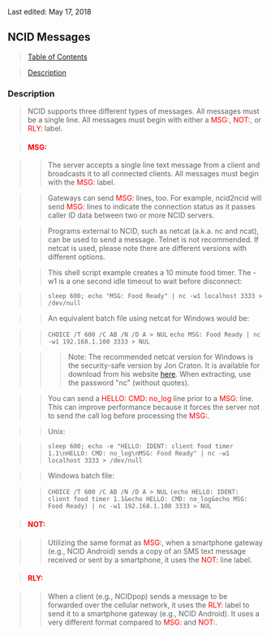 <!-- Message.md - Removable HEADER Start -->

Last edited: May 17, 2018

<!-- Removable HEADER End -->

## <a name="message_top"></a> NCID Messages

> [Table of Contents](#doc_top)

> [Description](#mesg_des)  

### <a name="mesg_des"></a> Description

> NCID supports three different types of messages.  All messages must be
  a single line. All messages must begin with either a <font color="red">MSG:</font>, 
  <font color="red">NOT:</font>, or <font color="red">RLY:</font> label.

> #### <font color="red">MSG:</font>

>> The server accepts a single line text message from a client and
   broadcasts it to all connected clients. All messages must
   begin with the <font color="red">MSG:</font> label.

>> Gateways can send <font color="red">MSG:</font> lines, too. For example,
>> ncid2ncid will send <font color="red">MSG:</font> lines to indicate the
>> connection status as it passes caller ID data between two or more NCID
>> servers.

>> Programs external to NCID, such as netcat (a.k.a. nc and ncat), can be
>> used to send a message. Telnet is not recommended. If netcat is used,
>> please note there are different versions with different options.

>> This shell script example creates a 10 minute food timer. The -w1 is a 
one second idle timeout to wait before disconnect: 

>> `sleep 600; echo "MSG: Food Ready" | nc -w1 localhost 3333 > /dev/null`

>> An equivalent batch file using netcat for Windows would be:
   
>> `CHOICE /T 600 /C AB /N /D A > NUL`
>> `echo MSG: Food Ready | nc -w1 192.168.1.100 3333 > NUL`

>>> Note: The recommended netcat version for Windows is the security-safe
>>> version by Jon Craton. It is available for download from his website
>>> [here](https://joncraton.org/files/nc111nt_safe.zip). When extracting,
>>> use the password "nc" (without quotes).

>> You can send a <font color="red">HELLO: CMD: no_log</font> line
  prior to a <font color="red">MSG:</font> line. This can improve performance
  because it forces the server not to send the call log before processing the
  <font color="red">MSG:</font>.
  
>> Unix:  
  
>> `sleep 600; echo -e "HELLO: IDENT: client food timer 1.1\nHELLO: CMD: no_log\nMSG: Food Ready" | nc -w1 localhost 3333 > /dev/null`

>> Windows batch file:
   
>> `CHOICE /T 600 /C AB /N /D A > NUL`
>> `(echo HELLO: IDENT: client food timer 1.1&echo HELLO: CMD: no_log&echo MSG: Food Ready) | nc -w1 192.168.1.100 3333 > NUL`

> #### <font color="red">NOT:</font>

>> Utilizing the same format as <font color="red">MSG:</font>,
>> when a smartphone gateway (e.g., NCID Android) sends a copy of an SMS
   text message received or sent by a smartphone, it uses the 
   <font color="red">NOT:</font> line label.

> #### <font color="red">RLY:</font>

>> When a client (e.g., NCIDpop) sends a message to be forwarded over the
   cellular network, it uses the <font color="red">RLY:</font> label to
   send it to a smartphone gateway (e.g., NCID Android). It uses a very 
   different format compared to <font color="red">MSG:</font>
   and <font color="red">NOT:</font>.
